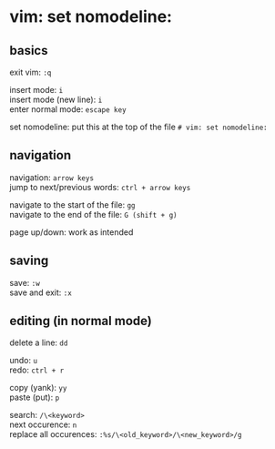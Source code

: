 # vim: set nomodeline:

## basics


exit vim: `:q`

insert mode: `i`  
insert mode (new line): `i`  
enter normal mode: `escape key`

set nomodeline: put this at the top of the file `# vim: set nomodeline:`


## navigation

navigation: `arrow keys`  
jump to next/previous words: `ctrl + arrow keys`

navigate to the start of the file: `gg`  
navigate to the end of the file: `G (shift + g)`

page up/down: work as intended

## saving

save: `:w`  
save and exit: `:x`

## editing (in normal mode)

delete a line: `dd`

undo: `u`  
redo: `ctrl + r`

copy (yank): `yy`  
paste (put): `p`

search: `/\<keyword>`  
next occurence: `n`  
replace all occurences: `:%s/\<old_keyword>/\<new_keyword>/g`
